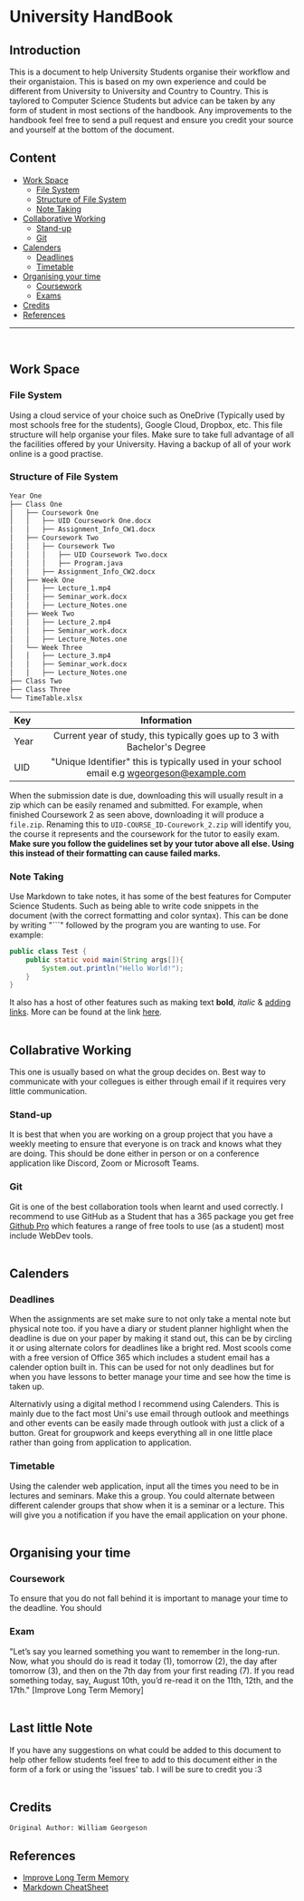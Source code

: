 # University HandBook
## Introduction
This is a document to help University Students organise their workflow and their organistaion. This is based on my own experience and could be different from University to University and Country to Country. This is taylored to Computer Science Students but advice can be taken by any form of student in most sections of the handbook. Any improvements to the handbook feel free to send a pull request and ensure you credit your source and yourself at the bottom of the document.

## Content
* [Work Space](#work-space)
    - [File System](#file-system)
    - [Structure of File System](#structure-of-file-system)
    - [Note Taking](#note-taking)
* [Collaborative Working](#collabrative-working)
    - [Stand-up](#stand-up)
    - [Git](#git)
* [Calenders](#calenders)
    - [Deadlines](#deadlines)
    - [Timetable](#timetable)
* [Organising your time](#organising-your-time)
    - [Coursework](#coursework)
    - [Exams](#exam)
* [Credits](#credits)
* [References](#references)

-----

<br>

## Work Space
### File System
Using a cloud service of your choice such as OneDrive (Typically used by most schools free for the students), Google Cloud, Dropbox, etc. This file structure will help organise your files. Make sure to take full advantage of all the facilities offered by your University. Having a backup of all of your work online is a good practise.

### Structure of File System
```bash
Year One
├── Class One
│   ├── Coursework One
│   │   ├── UID Coursework One.docx
│   │   ├── Assignment_Info_CW1.docx
│   ├── Coursework Two
│   │   ├── Coursework Two
│   │   │   ├── UID Coursework Two.docx
│   │   │   ├── Program.java
│   │   ├── Assignment_Info_CW2.docx
│   ├── Week One
│   │   ├── Lecture_1.mp4
│   │   ├── Seminar_work.docx
│   │   ├── Lecture_Notes.one
│   ├── Week Two
│   │   ├── Lecture_2.mp4
│   │   ├── Seminar_work.docx
│   │   ├── Lecture_Notes.one
│   └── Week Three
│   │   ├── Lecture_3.mp4
│   │   ├── Seminar_work.docx
│   │   ├── Lecture_Notes.one
├── Class Two
├── Class Three
└── TimeTable.xlsx
```

| Key  | Information                                                                                |
| :--- | :----------------------------------------------------------------------------------------: |
| Year | Current year of study, this typically goes up to 3 with Bachelor's Degree                  |
| UID  | "Unique Identifier" this is typically used in your school email e.g wgeorgeson@example.com |

When the submission date is due, downloading this will usually result in a zip which can be easily renamed and submitted. For example, when finished Coursework 2 as seen above, downloading it will produce a ```file.zip```. Renaming this to ```UID-COURSE_ID-Courework_2.zip``` will identify you, the course it represents and the coursework for the tutor to easily exam. <br>
**Make sure you follow the guidelines set by your tutor above all else. Using this instead of their formatting can cause failed marks.**

### Note Taking
Use Markdown to take notes, it has some of the best features for Computer Science Students. Such as being able to write code snippets in the document (with the correct formatting and color syntax).
This can be done by writing "```" followed by the program you are wanting to use. For example:
```java
public class Test {
    public static void main(String args[]){
        System.out.println("Hello World!");
    }
}
```
It also has a host of other features such as making text **bold**, *italic* & [adding links](www.google.com). More can be found at the link [here](https://github.com/adam-p/markdown-here/wiki/Markdown-Cheatsheet).
<br><br>

## Collabrative Working
This one is usually based on what the group decides on. Best way to communicate with your collegues is either through email if it requires very little communication.

### Stand-up
It is best that when you are working on a group project that you have a weekly meeting to ensure that everyone is on track and knows what they are doing. This should be done either in person or on a conference application like Discord, Zoom or Microsoft Teams.

### Git
Git is one of the best collaboration tools when learnt and used correctly. I recommend to use GitHub as a Student that has a 365 package you get free [Github Pro](https://education.github.com/pack) which features a range of free tools to use (as a student) most include WebDev tools.
<br><br>

## Calenders
### Deadlines
When the assignments are set make sure to not only take a mental note but physical note too. if you have a diary or student planner highlight when the deadline is due on your paper by making it stand out, this can be by circling it or using alternate colors for deadlines like a bright red. Most scools come with a free version of Office 365 which includes a student email has a calender option built in. This can be used for not only deadlines but for when you have lessons to better manage your time and see how the time is taken up.

Alternativly using a digital method I recommend using Calenders. This is mainly due to the fact most Uni's use email through outlook and meethings and other events can be easily made through outlook with just a click of a button. Great for groupwork and keeps everything all in one little place rather than going from application to application.
### Timetable
Using the calender web application, input all the times you need to be in lectures and seminars. Make this a group. You could alternate between different calender groups that show when it is a seminar or a lecture. This will give you a notification if you have the email application on your phone.
<br><br>

## Organising your time
### Coursework
To ensure that you do not fall behind it is important to manage your time to the deadline. You should 

### Exam
"Let’s say you learned something you want to remember in the long-run. Now, what you should do is read it today (1), tomorrow (2), the day after tomorrow (3), and then on the 7th day from your first reading (7). If you read something today, say, August 10th, you’d re-read it on the 11th, 12th, and the 17th." [Improve Long Term Memory]
<br><br>

## Last little Note
If you have any suggestions on what could be added to this document to help other fellow students feel free to add to this document either in the form of a fork or using the 'issues' tab. I will be sure to credit you :3
<br><br>

## Credits
```
Original Author: William Georgeson
```
## References
* [Improve Long Term Memory](https://bettermarketing.pub/use-the-7-3-2-1-method-to-improve-your-long-term-memory-829a43a040f7)
* [Markdown CheatSheet](https://github.com/adam-p/markdown-here/wiki/Markdown-Cheatsheet)
